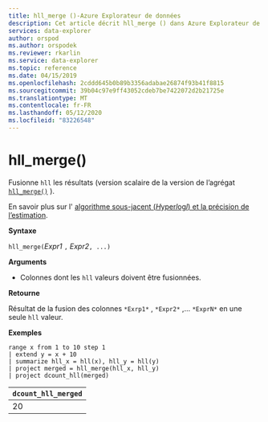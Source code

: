 ```yaml
---
title: hll_merge ()-Azure Explorateur de données
description: Cet article décrit hll_merge () dans Azure Explorateur de données.
services: data-explorer
author: orspod
ms.author: orspodek
ms.reviewer: rkarlin
ms.service: data-explorer
ms.topic: reference
ms.date: 04/15/2019
ms.openlocfilehash: 2cddd645b0b89b3356adabae26874f93b41f8815
ms.sourcegitcommit: 39b04c97e9ff43052cdeb7be7422072d2b21725e
ms.translationtype: MT
ms.contentlocale: fr-FR
ms.lasthandoff: 05/12/2020
ms.locfileid: "83226548"
---
```

# <a name="hll_merge"></a>hll_merge()

Fusionne `hll` les résultats (version scalaire de la version de l’agrégat [`hll_merge()`](hll-merge-aggfunction.md) ).

En savoir plus sur l' [algorithme sous-jacent (*H*yper*l*og*l*) et la précision de l’estimation](dcount-aggfunction.md#estimation-accuracy).

**Syntaxe**

`hll_merge(`*Expr1* `,` *Expr2*`, ...)`

**Arguments**

* Colonnes dont les `hll` valeurs doivent être fusionnées.

**Retourne**

Résultat de la fusion des colonnes `*Exrp1*` , `*Expr2*` ,... `*ExprN*` en une seule `hll` valeur.

**Exemples**

<!-- csl: https://help.kusto.windows.net:443/KustoMonitoringPersistentDatabase -->
```kusto
range x from 1 to 10 step 1 
| extend y = x + 10
| summarize hll_x = hll(x), hll_y = hll(y)
| project merged = hll_merge(hll_x, hll_y)
| project dcount_hll(merged)
```

|`dcount_hll_merged`|
|---|
|20|
